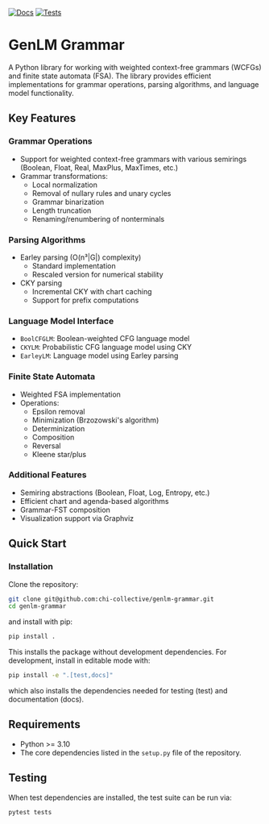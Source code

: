 [![Docs](https://github.com/chi-collective/genlm-grammar/actions/workflows/docs.yml/badge.svg)](https://probcomp.github.io/genlm-cfg/)
[![Tests](https://github.com/chi-collective/genlm-grammar/actions/workflows/pytest.yml/badge.svg)](https://github.com/probcomp/genlm-cfg/actions/workflows/pytest.yml)

# GenLM Grammar

A Python library for working with weighted context-free grammars (WCFGs) and finite state automata (FSA). The library provides efficient implementations for grammar operations, parsing algorithms, and language model functionality.

## Key Features

### Grammar Operations
- Support for weighted context-free grammars with various semirings (Boolean, Float, Real, MaxPlus, MaxTimes, etc.)
- Grammar transformations:
  - Local normalization
  - Removal of nullary rules and unary cycles
  - Grammar binarization
  - Length truncation
  - Renaming/renumbering of nonterminals

### Parsing Algorithms
- Earley parsing (O(n³|G|) complexity)
  - Standard implementation
  - Rescaled version for numerical stability
- CKY parsing
  - Incremental CKY with chart caching
  - Support for prefix computations

### Language Model Interface
- `BoolCFGLM`: Boolean-weighted CFG language model
- `CKYLM`: Probabilistic CFG language model using CKY
- `EarleyLM`: Language model using Earley parsing

### Finite State Automata
- Weighted FSA implementation
- Operations:
  - Epsilon removal
  - Minimization (Brzozowski's algorithm)
  - Determinization
  - Composition
  - Reversal
  - Kleene star/plus

### Additional Features
- Semiring abstractions (Boolean, Float, Log, Entropy, etc.)
- Efficient chart and agenda-based algorithms
- Grammar-FST composition
- Visualization support via Graphviz

## Quick Start

### Installation

Clone the repository:

```bash
git clone git@github.com:chi-collective/genlm-grammar.git
cd genlm-grammar
```

and install with pip:

```bash
pip install .
```

This installs the package without development dependencies. For development, install in editable mode with:

```bash
pip install -e ".[test,docs]"
```
which also installs the dependencies needed for testing (test) and documentation (docs).

## Requirements

- Python >= 3.10
- The core dependencies listed in the `setup.py` file of the repository.

## Testing

When test dependencies are installed, the test suite can be run via:
```bash
pytest tests
```
